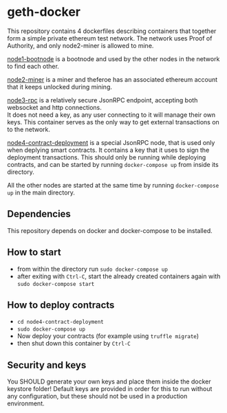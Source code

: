 # geth-docker

This repository contains 4 dockerfiles describing containers that together form a simple private ethereum test network.
The network uses Proof of Authority, and only node2-miner is allowed to mine.

[node1-bootnode](node1-bootnode) is a bootnode and used by the other nodes in the network to find each other.

[node2-miner](node2-miner) is a miner and theferoe has an associated ethereum account that it keeps unlocked during mining.

[node3-rpc](node3-rpc) is a relatively secure JsonRPC endpoint, accepting both websocket and http connections.  
It does not need a key, as any user connecting to it will manage their own keys.
This container serves as the only way to get external transactions on to the network.

[node4-contract-deployment](node4-contract-deployment) is a special JsonRPC node, that is used only when deplying smart contracts. It contains a key that it uses to sign the deployment transactions.
This should only be running while deploying contracts, and can be started by running `docker-compose up` from inside its directory.

All the other nodes are started at the same time by running `docker-compose up` in the main directory.

## Dependencies
This repository depends on docker and docker-compose to be installed.

## How to start

* from within the directory run `sudo docker-compose up`
* after exiting with `Ctrl-C`, start the already created containers again with `sudo docker-compose start`

## How to deploy contracts

* `cd node4-contract-deployment`
* `sudo docker-compose up`
* Now deploy your contracts (for example using `truffle migrate`)
* then shut down this container by `Ctrl-C`

## Security and keys
You SHOULD generate your own keys and place them inside the docker keystore folder! Default keys are provided in order for this to run without any configuration, but these should not be used in a production environment.
